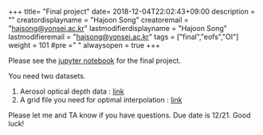 +++
title= "Final project"
date= 2018-12-04T22:02:43+09:00
description = ""
creatordisplayname = "Hajoon Song"
creatoremail = "hajsong@yonsei.ac.kr"
lastmodifierdisplayname = "Hajoon Song"
lastmodifieremail = "hajsong@yonsei.ac.kr"
tags = ["final","eofs","OI"]
weight = 101
#pre ="<i class='fa fa-edit' ></i> "
alwaysopen = true
+++

Please see the [jupyter notebook](/ATM4110/images/ATM4110_Final.ipynb) for the final project.

You need two datasets.

1. Aerosol optical depth data : [link](/ATM4110/images/AOD_data.npz)
2. A grid file you need for optimal interpolation : [link](/ATM4110/images/grid_data.npz)

Please let me and TA know if you have questions.
Due date is 12/21. Good luck!

